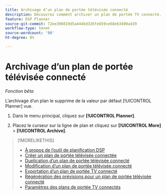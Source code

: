 ```yaml
---
title: Archivage d’un plan de portée télévisée connecté
description: Découvrez comment archiver un plan de portée TV connecté.
feature: DSP Planner
source-git-commit: 72ee396019d5a444bd326fe659ce68eb3490a439
workflow-type: tm+mt
source-wordcount: '90'
ht-degree: 0%

---
```


# Archivage d’un plan de portée télévisée connecté

*Fonction bêta*

L’archivage d’un plan le supprime de la valeur par défaut [!UICONTROL Planner] vue.<!-- You can still view it by including the [!UICONTROL Status] "[!UICONTROL Archived]" in the view filter. -->

1. Dans le menu principal, cliquez sur **[!UICONTROL Planner]**.

1. Placez le curseur sur la ligne de plan et cliquez sur **[!UICONTROL More]** > **[!UICONTROL Archive]**.

>[!MORELIKETHIS]
>
>* [À propos de l’outil de planification DSP](planner-about.md)
>* [Créer un plan de portée télévisée connectée](planner-create.md)
>* [Duplication d’un plan de portée télévisée connecté](planner-duplicate.md)
>* [Modification d’un plan de portée télévisée connecté](planner-edit.md)
>* [Exportation d’un plan de portée TV connecté](planner-export.md)
>* [Régénération des prévisions pour un plan de portée télévisée connecté](planner-forecast.md)
>* [Paramètres des plans de portée TV connectés](planner-settings.md)
